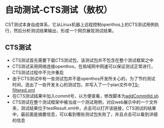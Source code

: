 # 自动测试-CTS测试（敖权）
CST测试本身自成体系，它从Linux机器上远程控制openthos上的CTS测试用例执行，然后分析测试结果输出，形成一个网页展现测试结果。

## CTS测试
* CTS测试首先需要下载CTS测试包，该测试包并不包含在整个测试框架之中
* CTS测试采用网络连接openthos，在局域网中网速可以保证测试正常进行，CTS测试过程中不允许重启
* 由于CTS测试中有一些测试包并不是openthos开发所关心的，为了节约测试时间，选出了一些开发关心的测试包，并写入了一个plan文件中[TS-filtered.xml](http://os.cs.tsinghua.edu.cn/research/kernel/OpenthosCtsTesting2016?action=AttachFile&do=view&target=CTS-filtered.xml)
* 在CTS测试结果中加入commit号，以方便查看，修改脚本为[addCommitId.sh](https://github.com/openthos/testing-analysis/blob/master/auto-testing-script/cts-autotest/addCommitId.sh) 
* CTS测试在整个测试框架中被当成一个测试用例，对应web展示中的一个文件夹，测试结果位于testResult.xml中，点击可以打开该链接，CTS测试的结果中，最前面是摘要信息，可以看到哪些测试包失败了，并且点击可以看到详细的信息
